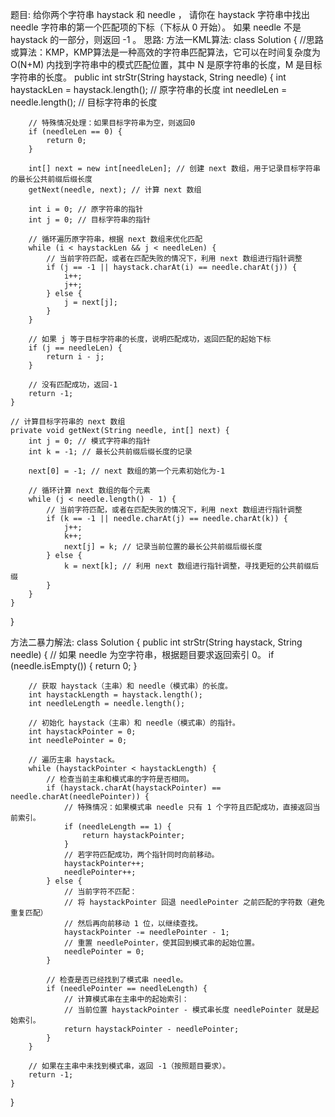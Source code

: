题目:
给你两个字符串 haystack 和 needle ，
请你在 haystack 字符串中找出 needle 字符串的第一个匹配项的下标（下标从 0 开始）。
如果 needle 不是 haystack 的一部分，则返回  -1 。
思路:
方法一KML算法:
class Solution {
	//思路或算法：KMP，KMP算法是一种高效的字符串匹配算法，它可以在时间复杂度为 O(N+M) 内找到字符串中的模式匹配位置，其中 N 是原字符串的长度，M 是目标字符串的长度。
	public int strStr(String haystack, String needle) {
		int haystackLen = haystack.length(); // 原字符串的长度
		int needleLen = needle.length(); // 目标字符串的长度

		// 特殊情况处理：如果目标字符串为空，则返回0
		if (needleLen == 0) {
			return 0;
		}

		int[] next = new int[needleLen]; // 创建 next 数组，用于记录目标字符串的最长公共前缀后缀长度
		getNext(needle, next); // 计算 next 数组

		int i = 0; // 原字符串的指针
		int j = 0; // 目标字符串的指针

		// 循环遍历原字符串，根据 next 数组来优化匹配
		while (i < haystackLen && j < needleLen) {
			// 当前字符匹配，或者在匹配失败的情况下，利用 next 数组进行指针调整
			if (j == -1 || haystack.charAt(i) == needle.charAt(j)) {
				i++;
				j++;
			} else {
				j = next[j];
			}
		}

		// 如果 j 等于目标字符串的长度，说明匹配成功，返回匹配的起始下标
		if (j == needleLen) {
			return i - j;
		}

		// 没有匹配成功，返回-1
		return -1;
	}

	// 计算目标字符串的 next 数组
	private void getNext(String needle, int[] next) {
		int j = 0; // 模式字符串的指针
		int k = -1; // 最长公共前缀后缀长度的记录

		next[0] = -1; // next 数组的第一个元素初始化为-1

		// 循环计算 next 数组的每个元素
		while (j < needle.length() - 1) {
			// 当前字符匹配，或者在匹配失败的情况下，利用 next 数组进行指针调整
			if (k == -1 || needle.charAt(j) == needle.charAt(k)) {
				j++;
				k++;
				next[j] = k; // 记录当前位置的最长公共前缀后缀长度
			} else {
				k = next[k]; // 利用 next 数组进行指针调整，寻找更短的公共前缀后缀
			}
		}
	}
}

方法二暴力解法:
class Solution {
    public int strStr(String haystack, String needle) {
        // 如果 needle 为空字符串，根据题目要求返回索引 0。
        if (needle.isEmpty()) {
            return 0;
        }

        // 获取 haystack（主串）和 needle（模式串）的长度。
        int haystackLength = haystack.length();
        int needleLength = needle.length();

        // 初始化 haystack（主串）和 needle（模式串）的指针。
        int haystackPointer = 0;
        int needlePointer = 0;

        // 遍历主串 haystack。
        while (haystackPointer < haystackLength) {
            // 检查当前主串和模式串的字符是否相同。
            if (haystack.charAt(haystackPointer) == needle.charAt(needlePointer)) {
                // 特殊情况：如果模式串 needle 只有 1 个字符且匹配成功，直接返回当前索引。
                if (needleLength == 1) {
                    return haystackPointer;
                }
                // 若字符匹配成功，两个指针同时向前移动。
                haystackPointer++;
                needlePointer++;
            } else {
                // 当前字符不匹配：
                // 将 haystackPointer 回退 needlePointer 之前匹配的字符数（避免重复匹配）
                // 然后再向前移动 1 位，以继续查找。
                haystackPointer -= needlePointer - 1;
                // 重置 needlePointer，使其回到模式串的起始位置。
                needlePointer = 0;
            }

            // 检查是否已经找到了模式串 needle。
            if (needlePointer == needleLength) {
                // 计算模式串在主串中的起始索引：
                // 当前位置 haystackPointer - 模式串长度 needlePointer 就是起始索引。
                return haystackPointer - needlePointer;
            }
        }

        // 如果在主串中未找到模式串，返回 -1（按照题目要求）。
        return -1;
    }
}

